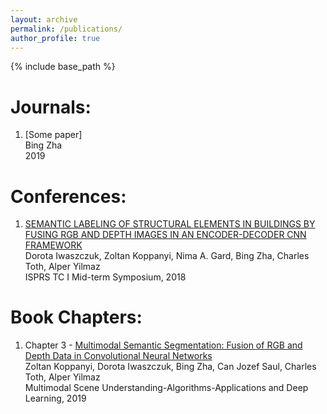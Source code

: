 ```yaml
---
layout: archive
permalink: /publications/
author_profile: true
---
```



{% include base_path %}

Journals:
======
1. [Some paper]   
Bing Zha    
2019


Conferences:
======
1. [SEMANTIC LABELING OF STRUCTURAL ELEMENTS IN BUILDINGS BY FUSING RGB AND DEPTH IMAGES IN AN ENCODER-DECODER CNN FRAMEWORK](https://www.int-arch-photogramm-remote-sens-spatial-inf-sci.net/XLII-1/225/2018/isprs-archives-XLII-1-225-2018.pdf)  
Dorota Iwaszczuk, Zoltan Koppanyi, Nima A. Gard, Bing Zha, Charles Toth, Alper Yilmaz  
ISPRS TC I Mid-term Symposium, 2018     



Book Chapters:
======
1. Chapter 3 - [Multimodal Semantic Segmentation: Fusion of RGB and Depth Data in Convolutional Neural Networks](https://www.sciencedirect.com/science/article/pii/B9780128173589000093)   
Zoltan Koppanyi, Dorota Iwaszczuk, Bing Zha, Can Jozef Saul, Charles Toth, Alper Yilmaz  
Multimodal Scene Understanding-Algorithms-Applications and Deep Learning, 2019


